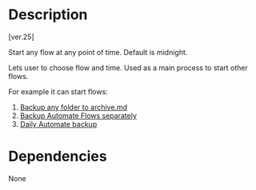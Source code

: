 # Description

[ver.25]

Start any flow at any point of time.
Default is midnight.

Lets user to choose flow and time. Used as a main process to start other flows.

For example it can start flows:

1. [Backup any folder to archive.md](Backup%20any%20folder%20to%20archive.md)
2. [Backup Automate Flows separately](Backup%20Automate%20Flows%20separately.md)
3. [Daily Automate backup](Automate%20backup.md)

# Dependencies

None